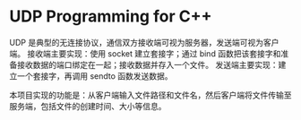 # UDP Programming for C++
UDP 是典型的无连接协议，通信双方接收端可视为服务器，发送端可视为客户端。
接收端主要实现：使用 socket 建立套接字；通过 bind 函数把该套接字和准备接收数据的端口绑定在一起；接收数据并存入一个文件。
发送端主要实现：建立一个套接字，再调用 sendto 函数发送数据。

本项目实现的功能是：从客户端输入文件路径和文件名，然后客户端将文件传输至服务端，包括文件的创建时间、大小等信息。
